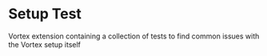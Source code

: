 # Setup Test

Vortex extension containing a collection of tests to find common issues with the Vortex setup itself

